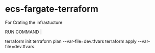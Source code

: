 # ecs-fargate-terraform
For Crating the infrastucture

RUN COMMAND | 

terraform init
terraform plan --var-file=dev.tfvars
terraform apply --var-file=dev.tfvars
